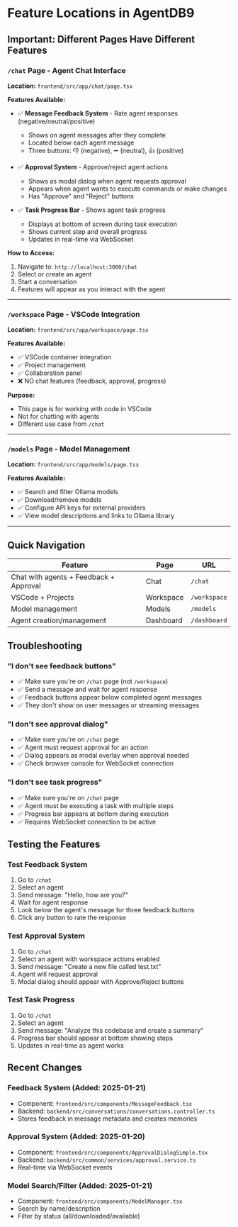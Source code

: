 # Feature Locations in AgentDB9

## Important: Different Pages Have Different Features

### `/chat` Page - Agent Chat Interface
**Location:** `frontend/src/app/chat/page.tsx`

**Features Available:**
- ✅ **Message Feedback System** - Rate agent responses (negative/neutral/positive)
  - Shows on agent messages after they complete
  - Located below each agent message
  - Three buttons: 👎 (negative), ➖ (neutral), 👍 (positive)

- ✅ **Approval System** - Approve/reject agent actions
  - Shows as modal dialog when agent requests approval
  - Appears when agent wants to execute commands or make changes
  - Has "Approve" and "Reject" buttons

- ✅ **Task Progress Bar** - Shows agent task progress
  - Displays at bottom of screen during task execution
  - Shows current step and overall progress
  - Updates in real-time via WebSocket

**How to Access:**
1. Navigate to: `http://localhost:3000/chat`
2. Select or create an agent
3. Start a conversation
4. Features will appear as you interact with the agent

---

### `/workspace` Page - VSCode Integration
**Location:** `frontend/src/app/workspace/page.tsx`

**Features Available:**
- ✅ VSCode container integration
- ✅ Project management
- ✅ Collaboration panel
- ❌ NO chat features (feedback, approval, progress)

**Purpose:**
- This page is for working with code in VSCode
- Not for chatting with agents
- Different use case from `/chat`

---

### `/models` Page - Model Management
**Location:** `frontend/src/app/models/page.tsx`

**Features Available:**
- ✅ Search and filter Ollama models
- ✅ Download/remove models
- ✅ Configure API keys for external providers
- ✅ View model descriptions and links to Ollama library

---

## Quick Navigation

| Feature | Page | URL |
|---------|------|-----|
| Chat with agents + Feedback + Approval | Chat | `/chat` |
| VSCode + Projects | Workspace | `/workspace` |
| Model management | Models | `/models` |
| Agent creation/management | Dashboard | `/dashboard` |

## Troubleshooting

### "I don't see feedback buttons"
- ✅ Make sure you're on `/chat` page (not `/workspace`)
- ✅ Send a message and wait for agent response
- ✅ Feedback buttons appear below completed agent messages
- ✅ They don't show on user messages or streaming messages

### "I don't see approval dialog"
- ✅ Make sure you're on `/chat` page
- ✅ Agent must request approval for an action
- ✅ Dialog appears as modal overlay when approval needed
- ✅ Check browser console for WebSocket connection

### "I don't see task progress"
- ✅ Make sure you're on `/chat` page
- ✅ Agent must be executing a task with multiple steps
- ✅ Progress bar appears at bottom during execution
- ✅ Requires WebSocket connection to be active

## Testing the Features

### Test Feedback System
1. Go to `/chat`
2. Select an agent
3. Send message: "Hello, how are you?"
4. Wait for agent response
5. Look below the agent's message for three feedback buttons
6. Click any button to rate the response

### Test Approval System
1. Go to `/chat`
2. Select an agent with workspace actions enabled
3. Send message: "Create a new file called test.txt"
4. Agent will request approval
5. Modal dialog should appear with Approve/Reject buttons

### Test Task Progress
1. Go to `/chat`
2. Select an agent
3. Send message: "Analyze this codebase and create a summary"
4. Progress bar should appear at bottom showing steps
5. Updates in real-time as agent works

## Recent Changes

### Feedback System (Added: 2025-01-21)
- Component: `frontend/src/components/MessageFeedback.tsx`
- Backend: `backend/src/conversations/conversations.controller.ts`
- Stores feedback in message metadata and creates memories

### Approval System (Added: 2025-01-20)
- Component: `frontend/src/components/ApprovalDialogSimple.tsx`
- Backend: `backend/src/common/services/approval.service.ts`
- Real-time via WebSocket events

### Model Search/Filter (Added: 2025-01-21)
- Component: `frontend/src/components/ModelManager.tsx`
- Search by name/description
- Filter by status (all/downloaded/available)
